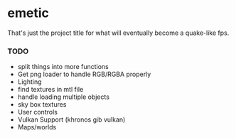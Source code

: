 # emetic
That's just the project title for what will eventually become a quake-like fps.

### TODO
* split things into more functions
* Get png loader to handle RGB/RGBA properly
* Lighting
* find textures in mtl file
* handle loading multiple objects
* sky box textures
* User controls
* Vulkan Support (khronos gib vulkan)
* Maps/worlds
